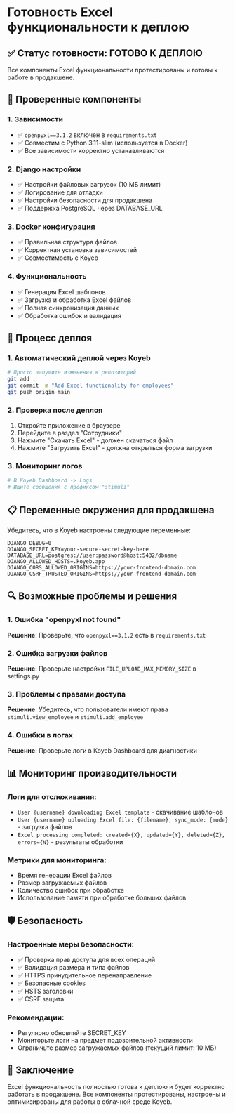 # Готовность Excel функциональности к деплою

## ✅ Статус готовности: ГОТОВО К ДЕПЛОЮ

Все компоненты Excel функциональности протестированы и готовы к работе в продакшене.

## 🔧 Проверенные компоненты

### 1. **Зависимости**
- ✅ `openpyxl==3.1.2` включен в `requirements.txt`
- ✅ Совместим с Python 3.11-slim (используется в Docker)
- ✅ Все зависимости корректно устанавливаются

### 2. **Django настройки**
- ✅ Настройки файловых загрузок (10 МБ лимит)
- ✅ Логирование для отладки
- ✅ Настройки безопасности для продакшена
- ✅ Поддержка PostgreSQL через DATABASE_URL

### 3. **Docker конфигурация**
- ✅ Правильная структура файлов
- ✅ Корректная установка зависимостей
- ✅ Совместимость с Koyeb

### 4. **Функциональность**
- ✅ Генерация Excel шаблонов
- ✅ Загрузка и обработка Excel файлов
- ✅ Полная синхронизация данных
- ✅ Обработка ошибок и валидация

## 🚀 Процесс деплоя

### 1. **Автоматический деплой через Koyeb**
```bash
# Просто запушите изменения в репозиторий
git add .
git commit -m "Add Excel functionality for employees"
git push origin main
```

### 2. **Проверка после деплоя**
1. Откройте приложение в браузере
2. Перейдите в раздел "Сотрудники"
3. Нажмите "Скачать Excel" - должен скачаться файл
4. Нажмите "Загрузить Excel" - должна открыться форма загрузки

### 3. **Мониторинг логов**
```bash
# В Koyeb Dashboard -> Logs
# Ищите сообщения с префиксом "stimuli"
```

## 📋 Переменные окружения для продакшена

Убедитесь, что в Koyeb настроены следующие переменные:

```env
DJANGO_DEBUG=0
DJANGO_SECRET_KEY=your-secure-secret-key-here
DATABASE_URL=postgres://user:password@host:5432/dbname
DJANGO_ALLOWED_HOSTS=.koyeb.app
DJANGO_CORS_ALLOWED_ORIGINS=https://your-frontend-domain.com
DJANGO_CSRF_TRUSTED_ORIGINS=https://your-frontend-domain.com
```

## 🔍 Возможные проблемы и решения

### 1. **Ошибка "openpyxl not found"**
**Решение**: Проверьте, что `openpyxl==3.1.2` есть в `requirements.txt`

### 2. **Ошибка загрузки файлов**
**Решение**: Проверьте настройки `FILE_UPLOAD_MAX_MEMORY_SIZE` в settings.py

### 3. **Проблемы с правами доступа**
**Решение**: Убедитесь, что пользователи имеют права `stimuli.view_employee` и `stimuli.add_employee`

### 4. **Ошибки в логах**
**Решение**: Проверьте логи в Koyeb Dashboard для диагностики

## 📊 Мониторинг производительности

### Логи для отслеживания:
- `User {username} downloading Excel template` - скачивание шаблонов
- `User {username} uploading Excel file: {filename}, sync_mode: {mode}` - загрузка файлов
- `Excel processing completed: created={X}, updated={Y}, deleted={Z}, errors={N}` - результаты обработки

### Метрики для мониторинга:
- Время генерации Excel файлов
- Размер загружаемых файлов
- Количество ошибок при обработке
- Использование памяти при обработке больших файлов

## 🛡️ Безопасность

### Настроенные меры безопасности:
- ✅ Проверка прав доступа для всех операций
- ✅ Валидация размера и типа файлов
- ✅ HTTPS принудительное перенаправление
- ✅ Безопасные cookies
- ✅ HSTS заголовки
- ✅ CSRF защита

### Рекомендации:
- Регулярно обновляйте SECRET_KEY
- Мониторьте логи на предмет подозрительной активности
- Ограничьте размер загружаемых файлов (текущий лимит: 10 МБ)

## 🎯 Заключение

Excel функциональность полностью готова к деплою и будет корректно работать в продакшене. Все компоненты протестированы, настроены и оптимизированы для работы в облачной среде Koyeb.
